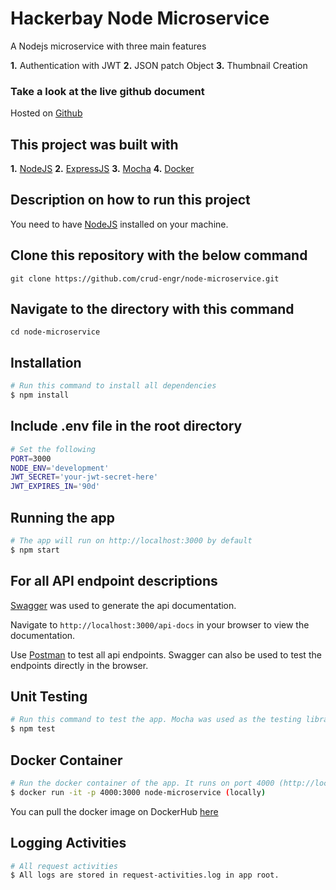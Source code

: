 # Hackerbay Node Microservice

A Nodejs microservice with three main features

 **1.** Authentication with JWT
 **2.** JSON patch Object
 **3.** Thumbnail Creation

### Take a look at the live github document
Hosted on [Github](https://crud-engr.github.io/node-microservice/)

## This project was built with

 **1.** [NodeJS](https://nodejs.org)
 **2.** [ExpressJS](https://expressjs.com/)
 **3.** [Mocha](https://mochajs.org/)
 **4.** [Docker](https://www.docker.com/get-started)

## Description on how to run this project

You need to have [NodeJS](https://nodejs.org/en/download/) installed on your machine.

## Clone this repository with the below command
```
git clone https://github.com/crud-engr/node-microservice.git
```

## Navigate to the directory with this command
```
cd node-microservice
```

## Installation 
```bash
# Run this command to install all dependencies
$ npm install
```

## Include .env file in the root directory 
```bash
# Set the following
PORT=3000
NODE_ENV='development'
JWT_SECRET='your-jwt-secret-here'
JWT_EXPIRES_IN='90d'
```

## Running the app

```bash
# The app will run on http://localhost:3000 by default
$ npm start
```

## For all API endpoint descriptions 
[Swagger](https://swagger.io/) was used to generate the api documentation.

Navigate to ``` http://localhost:3000/api-docs ``` in your browser to view the documentation.

Use [Postman](https://www.postman.com/downloads/) to test all api endpoints. Swagger can also be used to test the endpoints directly in the browser.

## Unit Testing

```bash
# Run this command to test the app. Mocha was used as the testing library and chai as the assertion library.
$ npm test
```

## Docker Container

```bash
# Run the docker container of the app. It runs on port 4000 (http://localhost:4000)
$ docker run -it -p 4000:3000 node-microservice (locally)
```
You can pull the docker image on DockerHub [here](https://hub.docker.com/r/crudengr/node-microservice)

## Logging Activities

```bash
# All request activities
$ All logs are stored in request-activities.log in app root.
```